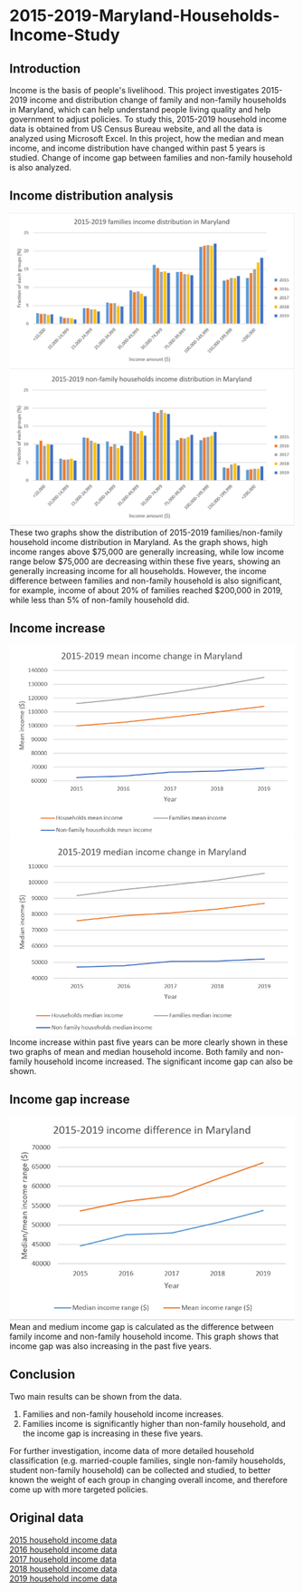 # 2015-2019-Maryland-Households-Income-Study
## Introduction
Income is the basis of people's livelihood. This project investigates 2015-2019 income and distribution change of family and non-family households in Maryland, which can help understand people living quality and help government to adjust policies. To study this, 2015-2019 household income data is obtained from US Census Bureau website, and all the data is analyzed using Microsoft Excel. In this project, how the median and mean income, and income distribution have changed within past 5 years is studied. Change of income gap between families and non-family household is also analyzed. 
## Income distribution analysis
![alt text](https://github.com/zpren1998/2015-2019-Maryland-Households-Income-Study/blob/main/2015-2019%20Families%20Income%20distribution%20in%20Maryland.png)
![alt text](https://github.com/zpren1998/2015-2019-Maryland-Households-Income-Study/blob/main/2015-2019%20Non-family%20Income%20distribution%20in%20Maryland.png)  
These two graphs show the distribution of 2015-2019 families/non-family household income distribution in Maryland. As the graph shows, high income ranges above $75,000 are generally increasing, while low income range below $75,000 are decreasing within these five years, showing an generally increasing income for all households. However, the income difference between families and non-family household is also significant, for example, income of about 20% of families reached $200,000 in 2019, while less than 5% of non-family household did. 
## Income increase
![alt text](https://github.com/zpren1998/2015-2019-Maryland-Households-Income-Study/blob/main/2015-2019%20Mean%20Income%20change%20in%20Maryland.png)
![alt text](https://github.com/zpren1998/2015-2019-Maryland-Households-Income-Study/blob/main/2015-2019%20Median%20Income%20change%20in%20Maryland.png)  
Income increase within past five years can be more clearly shown in these two graphs of mean and median household income. Both family and non-family household income increased. The significant income gap can also be shown. 
## Income gap increase
![alt text](https://github.com/zpren1998/2015-2019-Maryland-Households-Income-Study/blob/main/2015-2019%20Income%20difference%20in%20Maryland.png)  
Mean and medium income gap is calculated as the difference between family income and non-family household income. This graph shows that income gap was also increasing in the past five years. 
## Conclusion
Two main results can be shown from the data. 
1. Families and non-family household income increases. 
2. Families income is significantly higher than non-family household, and the income gap is increasing in these five years.  

For further investigation, income data of more detailed household classification (e.g. married-couple families, single non-family households, student non-family household) can be collected and studied, to better known the weight of each group in changing overall income, and therefore come up with more targeted policies. 
## Original data
[2015 household income data](https://data.census.gov/cedsci/table?q=Median%20Household%20Income%20in%20the%20United%20States&t=Household%20and%20Family%3AIncome%20%28Households,%20Families,%20Individuals%29&g=0100000US.04000.001&tid=ACSST1Y2015.S1901&hidePreview=false)  
[2016 household income data](https://data.census.gov/cedsci/table?q=Median%20Household%20Income%20in%20the%20United%20States&t=Household%20and%20Family%3AIncome%20%28Households,%20Families,%20Individuals%29&g=0100000US.04000.001&tid=ACSST1Y2016.S1901&hidePreview=false)  
[2017 household income data](https://data.census.gov/cedsci/table?q=Median%20Household%20Income%20in%20the%20United%20States&t=Household%20and%20Family%3AIncome%20%28Households,%20Families,%20Individuals%29&g=0100000US.04000.001&tid=ACSST1Y2017.S1901&hidePreview=false)  
[2018 household income data](https://data.census.gov/cedsci/table?q=Median%20Household%20Income%20in%20the%20United%20States&t=Household%20and%20Family%3AIncome%20%28Households,%20Families,%20Individuals%29&g=0100000US.04000.001&tid=ACSST1Y2018.S1901&hidePreview=false)  
[2019 household income data](https://data.census.gov/cedsci/table?q=Median%20Household%20Income%20in%20the%20United%20States&t=Household%20and%20Family%3AIncome%20%28Households,%20Families,%20Individuals%29&g=0100000US.04000.001&tid=ACSST1Y2019.S1901&hidePreview=false)
